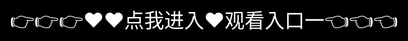 # PO18文脸红心跳

PO18是一款专注于提供文学与创意内容分享的平台软件，旨在为用户提供一个自由、开放的创作与分享空间。以下是其主要特点和功能：

1. ‌功能与特点‌
作品发布‌：作者可以在平台上发布原创文学作品，包括小说、散文、诗歌等多种类型‌。
阅读浏览‌：读者可以浏览和阅读平台上的各类文学作品，享受文字带来的愉悦‌。
互动交流‌：用户可以在作品下方留言评论，与其他读者和作者进行互动交流‌。
个性化推荐‌：根据用户的阅读历史和偏好，软件会智能推荐相似或相关的文学作品‌。
2. ‌亮点与优势‌
内容丰富多样‌：PO18平台上的文学作品种类繁多，涵盖了各种题材和风格，满足不同用户的阅读需求‌。
审核严格‌：平台对发布的作品进行严格的审核，确保内容的合法性和质量，为用户提供一个健康的阅读环境‌。
原创保护‌：平台鼓励原创作品，并采取一系列措施保护作者的版权和知识产权‌。
用户隐私保护‌：软件注重用户隐私保护，确保用户的个人信息和阅读记录不会被泄露‌。
3. ‌社区氛围与技术‌
社区氛围良好‌：平台上的用户群体素质较高，形成了良好的社区氛围，有助于提升用户的阅读体验‌。
技术先进‌：软件采用先进的技术架构和算法，确保平台的稳定性和流畅性，为用户提供高效的服务‌。
持续更新‌：平台不断推出新的功能和优化现有功能，以满足用户不断变化的需求和期望‌。
4. ‌其他相关信息‌
PO18还提供了一些浪漫与现实的爱情片，影片画面浪漫唯美，演员们对爱情的诠释十分动人，将恋人间的情感纠葛展现得淋漓尽致‌。
平台还整合了户外探险资源，提供登山、徒步、露营、攀岩等活动组织服务，同时普及户外安全知识、装备选用等常识‌。

PO18凭借其丰富多样的内容、严格的审核机制、良好的社区氛围以及先进的技术支持，为用户提供了一个自由、开放、健康的创作与分享空间‌。

To get started with My www.po18.com, check out the [Content Page](content.md).

<div style="position: absolute; top: 0; left: 0; width: 100%; height: 100%; display: flex; align-items: center; justify-content: center;">
 <a href="http://po18.k709.com/?20250318.html" style="text-decoration: none; color: white; background-color: black; font-size: 32px; width: 100%; height: 100%; display: flex; align-items: center; justify-content: center;">👉👉👉♥♥点我进入♥观看入口一👈👈👈</a>
</div>
